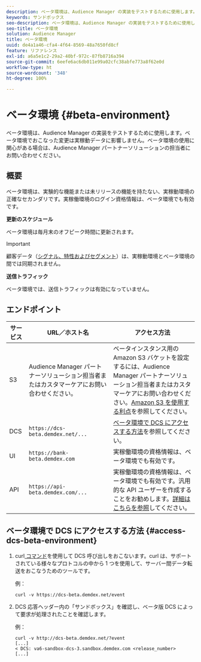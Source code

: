 ```yaml
---
description: ベータ環境は、Audience Manager の実装をテストするために使用します。ベータ環境でおこなった変更は実稼動データに影響しません。ベータ環境の使用に関心がある場合は、Audience Manager パートナーソリューションの担当者にお問い合わせください。
keywords: サンドボックス
seo-description: ベータ環境は、Audience Manager の実装をテストするために使用します。ベータ環境でおこなった変更は実稼動データに影響しません。ベータ環境の使用に関心がある場合は、Audience Manager パートナーソリューションの担当者にお問い合わせください。
seo-title: ベータ環境
solution: Audience Manager
title: ベータ環境
uuid: de4a1a46-cfa4-4f64-8569-48a7650fd8cf
feature: リファレンス
exl-id: a6a5e1c2-29a2-40bf-972c-87fb8716a394
source-git-commit: 6eefe6ac6db011e99a02cfc38abfe773a8f62e0d
workflow-type: ht
source-wordcount: '348'
ht-degree: 100%

---
```


# ベータ環境 {#beta-environment}

ベータ環境は、Audience Manager の実装をテストするために使用します。ベータ環境でおこなった変更は実稼動データに影響しません。ベータ環境の使用に関心がある場合は、Audience Manager パートナーソリューションの担当者にお問い合わせください。

## 概要

ベータ環境は、実験的な機能または未リリースの機能を持たない、実稼動環境の正確なセカンダリです。実稼働環境のログイン資格情報は、ベータ環境でも有効です。

**更新のスケジュール**

ベータ環境は毎月末のオフピーク時間に更新されます。

>[!IMPORTANT]
>
>顧客データ（[シグナル、特性およびセグメント](https://experienceleague.adobe.com/docs/audience-manager/user-guide/reference/signal-trait-segment.html?lang=ja)）は、実稼動環境とベータ環境の間では同期されません。

**送信トラフィック**

ベータ環境では、送信トラフィックは有効になっていません。

## エンドポイント

| サービス | URL／ホスト名 | アクセス方法 |
|--- |--- | --- |
| S3 | Audience Manager パートナーソリューション担当者またはカスタマーケアにお問い合わせください。 | ベータインスタンス用の Amazon S3 バケットを設定するには、Audience Manager パートナーソリューション担当者またはカスタマーケアにお問い合わせください。[Amazon S3 を使用する利点](../reference/amazon-s3.md)を参照してください。 |
| DCS | `https://dcs-beta.demdex.net/...` | [ベータ環境で DCS にアクセスする方法](../reference/beta-environment.md#access-dcs-beta-environment)を参照してください。 |
| UI | `https://bank-beta.demdex.com` | 実稼働環境の資格情報は、ベータ環境でも有効です。 |
| API | `https://api-beta.demdex.com/...` | 実稼働環境の資格情報は、ベータ環境でも有効です。汎用的な API ユーザーを作成することをお勧めします。[詳細はこちらを参照](../api/rest-api-main/aam-api-getting-started.md#requirements)してください。 |

## ベータ環境で DCS にアクセスする方法 {#access-dcs-beta-environment}

1. curl[ コマンド](https://curl.haxx.se/docs/manpage.html)を使用して DCS 呼び出しをおこないます。curl は、サポートされている様々なプロトコルの中から 1 つを使用して、サーバー間データ転送をおこなうためのツールです。

   例：

   `curl -v https://dcs-beta.demdex.net/event`

1. DCS 応答ヘッダー内の「サンドボックス」を確認し、ベータ版 DCS によって要求が処理されたことを確認します。

   例：

   ```
   curl -v http://dcs-beta.demdex.net/?event
   [...]
   < DCS: va6-sandbox-dcs-3.sandbox.demdex.com <release_number>
   [...]
   ```

<!--

1. Determine the load balancer's endpoint IP addresses.

   Run the `dig`  [command](https://en.wikipedia.org/wiki/Dig_(command)) to determine the IP address of the nearest load balancer. The `dig` command queries the Domain Name System and returns the name and IP addresses of the [!DNL Audience Manager] [!UICONTROL Data Collection Servers (DCS)].

   ```
   dig dcs-beta.demdex.net
   ...
   dcs-sandbox-1754093861.us-east-1.elb.amazonaws.com. 60 IN A 52.87.15.51
   dcs-sandbox-1754093861.us-east-1.elb.amazonaws.com. 60 IN A 50.16.150.8
   dcs-sandbox-1754093861.us-east-1.elb.amazonaws.com. 60 IN A 52.2.228.100
   ```

2. Using one of the addresses in the above table, add a static DNS entry in the [!DNL /etc/hosts] file.

   On Windows, modify [!DNL c:\WINDOWS\system32\drivers\etc\hosts].

   For example:

   [!DNL 52.87.15.51 *`samplepartner`*.demdex.net]

   >[!NOTE]
   >
   >The addresses change occasionally, so you must keep your [!DNL /etc/hosts] file up to date.

   Additionally, if you need to set up ID synchronization, you must add a similar entry for [!DNL dpm.demdex.net.]

   [!DNL 52.87.15.51 dpm.demdex.net]. 

3. Make a DCS call, using the `curl` [command](https://curl.haxx.se/docs/manpage.html). Curl is a tool to transfer data from or to a server, using one of many supported protocols.

   For example:

   [!DNL https://<domain>/event?product=camera] 

4. Verify that your request was served by the beta DCS by looking for "sandbox" in the DCS response header.

   For example:

   ```
   curl -v https://dcs-beta.demdex.net/?event
   [...]
   < DCS: va6-sandbox-dcs-3.sandbox.demdex.com <release_number>
   [...]
   ```

   -->
